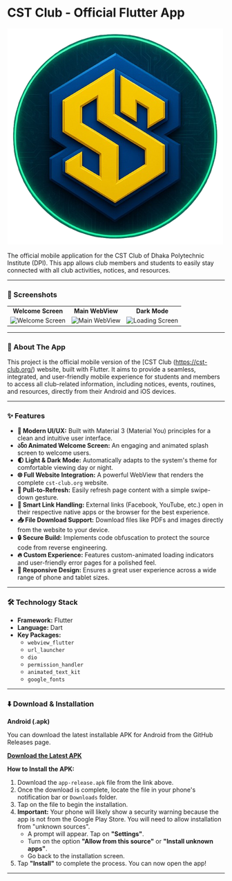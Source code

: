 # CST Club - Official Flutter App

![CST Club Logo](assets/images/cst_logo.png)

The official mobile application for the CST Club of Dhaka Polytechnic Institute (DPI). This app allows club members and students to easily stay connected with all club activities, notices, and resources.

---

### 📱 Screenshots

<table>
  <tr>
    <td align="center"><b>Welcome Screen</b></td>
    <td align="center"><b>Main WebView</b></td>
    <td align="center"><b>Dark Mode</b></td>
  </tr>
  <tr>
    <td><img src="https://i.postimg.cc/bJt0GF61/ws1.jpg" width="200" alt="Welcome Screen"></td>
    <td><img src="https://i.postimg.cc/Cxh4v71V/ws3.jpg" width="200" alt="Main WebView"></td>
    <td><img src="https://i.postimg.cc/mrhy4rCX/ws2.jpg" width="200" alt="Loading Screen"></td>
  </tr>
</table>

---

### 📖 About The App

This project is the official mobile version of the [CST Club (https://cst-club.org/) website, built with Flutter. It aims to provide a seamless, integrated, and user-friendly mobile experience for students and members to access all club-related information, including notices, events, routines, and resources, directly from their Android and iOS devices.

---

### ✨ Features

* **🎨 Modern UI/UX:** Built with Material 3 (Material You) principles for a clean and intuitive user interface.
* **ანი Animated Welcome Screen:** An engaging and animated splash screen to welcome users.
* **🌓 Light & Dark Mode:** Automatically adapts to the system's theme for comfortable viewing day or night.
* **🌐 Full Website Integration:** A powerful WebView that renders the complete `cst-club.org` website.
* **🔄 Pull-to-Refresh:** Easily refresh page content with a simple swipe-down gesture.
* **🔗 Smart Link Handling:** External links (Facebook, YouTube, etc.) open in their respective native apps or the browser for the best experience.
* **📥 File Download Support:** Download files like PDFs and images directly from the website to your device.
* **🔒 Secure Build:** Implements code obfuscation to protect the source code from reverse engineering.
* **🔥 Custom Experience:** Features custom-animated loading indicators and user-friendly error pages for a polished feel.
* **📱 Responsive Design:** Ensures a great user experience across a wide range of phone and tablet sizes.

---


### 🛠️ Technology Stack

* **Framework:** Flutter
* **Language:** Dart
* **Key Packages:**
    * `webview_flutter`
    * `url_launcher`
    * `dio`
    * `permission_handler`
    * `animated_text_kit`
    * `google_fonts`

---

### ⬇️ Download & Installation

**Android (.apk)**

You can download the latest installable APK for Android from the GitHub Releases page.

**[Download the Latest APK](https://github.com/SaidurRahman1004/cstclub/releases/download/v1/Cst.Club.apk)**

**How to Install the APK:**

1.  Download the `app-release.apk` file from the link above.
2.  Once the download is complete, locate the file in your phone's notification bar or `Downloads` folder.
3.  Tap on the file to begin the installation.
4.  **Important:** Your phone will likely show a security warning because the app is not from the Google Play Store. You will need to allow installation from "unknown sources".
    * A prompt will appear. Tap on **"Settings"**.
    * Turn on the option **"Allow from this source"** or **"Install unknown apps"**.
    * Go back to the installation screen.
5.  Tap **"Install"** to complete the process. You can now open the app!

---
